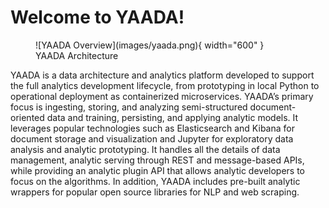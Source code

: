 # Welcome to YAADA!

<figure markdown>
  ![YAADA Overview](images/yaada.png){ width="600" }
  <figcaption>YAADA Architecture</figcaption>
</figure>

YAADA is a data architecture and analytics platform developed to support the full analytics development lifecycle, from prototyping in local Python to operational deployment as containerized microservices. YAADA’s primary focus is ingesting, storing, and analyzing semi-structured document-oriented data and training, persisting, and applying analytic models. It leverages popular technologies such as Elasticsearch and Kibana for document storage and visualization and Jupyter for exploratory data analysis and analytic prototyping. It handles all the details of data management, analytic serving through REST and message-based APIs, while providing an analytic plugin API that allows analytic developers to focus on the algorithms. In addition, YAADA includes pre-built analytic wrappers for popular open source libraries for NLP and web scraping.



